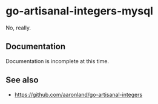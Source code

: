 # go-artisanal-integers-mysql

No, really.

## Documentation

Documentation is incomplete at this time.

## See also

* https://github.com/aaronland/go-artisanal-integers
